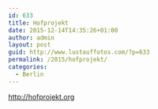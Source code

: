 ```yaml
---
id: 633
title: Hofprojekt
date: 2015-12-14T14:35:26+01:00
author: admin
layout: post
guid: http://www.lustauffotos.com/?p=633
permalink: /2015/hofprojekt/
categories:
  - Berlin
---
```

<http://hofprojekt.org>